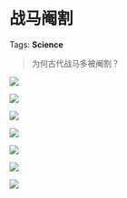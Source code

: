 # 战马阉割

Tags: **Science**

> 为何古代战马多被阉割？



![](https://picx.zhimg.com/50/v2-98434d92403dc676ac8dbb49a4793002_720w.jpg?source=2c26e567)  


![](https://pic1.zhimg.com/50/v2-8fc885ca5a539d02cd09e7768cfc20f2_720w.jpg?source=2c26e567)  


![](https://pic1.zhimg.com/50/v2-e0763c58fdf4d425be9f2ddaa5e63ef7_720w.jpg?source=2c26e567)  


![](https://pica.zhimg.com/50/v2-f7d95bc1580963e384e99ae0393c6438_720w.jpg?source=2c26e567)  


![](https://pica.zhimg.com/50/v2-cd333fc261d50bcd6091ecd99936cc89_720w.jpg?source=2c26e567)  


![](https://picx.zhimg.com/50/v2-1624bf8295864ee899610a4ecfb69e1f_720w.jpg?source=2c26e567)  


![](https://picx.zhimg.com/50/v2-3cc0d680a92e55b369208b3dfcc4fca3_720w.jpg?source=2c26e567)

